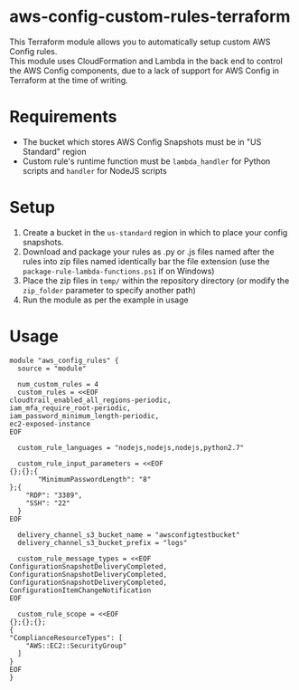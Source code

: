 # aws-config-custom-rules-terraform
This Terraform module allows you to automatically setup custom AWS Config rules.  
This module uses CloudFormation and Lambda in the back end to control the AWS Config components, due to a lack of support for AWS Config in Terraform at the time of writing.  

# Requirements  
* The bucket which stores AWS Config Snapshots must be in "US Standard" region
* Custom rule's runtime function must be `lambda_handler` for Python scripts and `handler` for NodeJS scripts

# Setup
1. Create a bucket in the `us-standard` region in which to place your config snapshots.
1. Download and package your rules as .py or .js files named after the rules into zip files named identically bar the file extension (use the `package-rule-lambda-functions.ps1` if on Windows)  
2. Place the zip files in `temp/` within the repository directory (or modify the `zip_folder` parameter to specify another path)  
3. Run the module as per the example in usage  

# Usage

```
module "aws_config_rules" {
  source = "module"

  num_custom_rules = 4
  custom_rules = <<EOF
cloudtrail_enabled_all_regions-periodic,
iam_mfa_require_root-periodic,
iam_password_minimum_length-periodic,
ec2-exposed-instance
EOF

  custom_rule_languages = "nodejs,nodejs,nodejs,python2.7"

  custom_rule_input_parameters = <<EOF
{};{};{
       "MinimumPasswordLength": "8"
};{
    "RDP": "3389",
    "SSH": "22"
  }
EOF

  delivery_channel_s3_bucket_name = "awsconfigtestbucket"
  delivery_channel_s3_bucket_prefix = "logs"

  custom_rule_message_types = <<EOF
ConfigurationSnapshotDeliveryCompleted,
ConfigurationSnapshotDeliveryCompleted,
ConfigurationSnapshotDeliveryCompleted,
ConfigurationItemChangeNotification
EOF

  custom_rule_scope = <<EOF
{};{};{};
{
"ComplianceResourceTypes": [
    "AWS::EC2::SecurityGroup"
  ]
}
EOF
}

```
